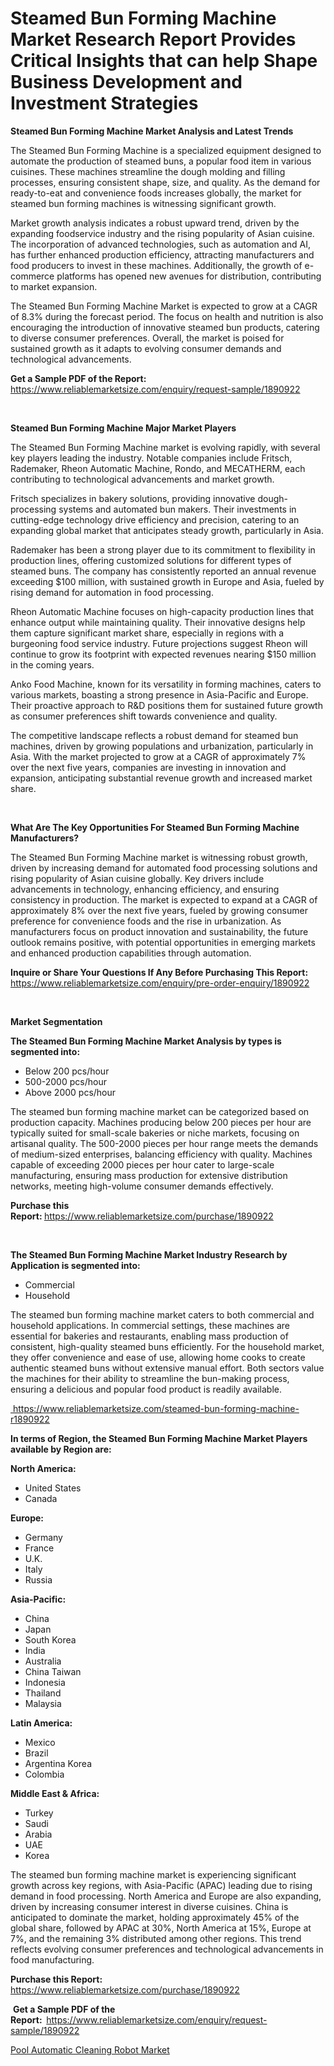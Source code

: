 <p><h1>Steamed Bun Forming Machine Market Research Report Provides Critical Insights that can help Shape Business Development and Investment Strategies</h1></p><p><strong>Steamed Bun Forming Machine Market Analysis and Latest Trends</strong></p>
<p><p>The Steamed Bun Forming Machine is a specialized equipment designed to automate the production of steamed buns, a popular food item in various cuisines. These machines streamline the dough molding and filling processes, ensuring consistent shape, size, and quality. As the demand for ready-to-eat and convenience foods increases globally, the market for steamed bun forming machines is witnessing significant growth.</p><p>Market growth analysis indicates a robust upward trend, driven by the expanding foodservice industry and the rising popularity of Asian cuisine. The incorporation of advanced technologies, such as automation and AI, has further enhanced production efficiency, attracting manufacturers and food producers to invest in these machines. Additionally, the growth of e-commerce platforms has opened new avenues for distribution, contributing to market expansion.</p><p>The Steamed Bun Forming Machine Market is expected to grow at a CAGR of 8.3% during the forecast period. The focus on health and nutrition is also encouraging the introduction of innovative steamed bun products, catering to diverse consumer preferences. Overall, the market is poised for sustained growth as it adapts to evolving consumer demands and technological advancements.</p></p>
<p><strong>Get a Sample PDF of the Report:&nbsp;</strong> <a href="https://www.reliablemarketsize.com/enquiry/request-sample/1890922?utm_campaign=1197&utm_medium=2&utm_source=Github&utm_content=ia&utm_term=01032025&utm_id=steamed-bun-forming-machine">https://www.reliablemarketsize.com/enquiry/request-sample/1890922</a></p>
<p>&nbsp;</p>
<p><strong>Steamed Bun Forming Machine Major Market Players</strong></p>
<p><p>The Steamed Bun Forming Machine market is evolving rapidly, with several key players leading the industry. Notable companies include Fritsch, Rademaker, Rheon Automatic Machine, Rondo, and MECATHERM, each contributing to technological advancements and market growth.</p><p>Fritsch specializes in bakery solutions, providing innovative dough-processing systems and automated bun makers. Their investments in cutting-edge technology drive efficiency and precision, catering to an expanding global market that anticipates steady growth, particularly in Asia.</p><p>Rademaker has been a strong player due to its commitment to flexibility in production lines, offering customized solutions for different types of steamed buns. The company has consistently reported an annual revenue exceeding $100 million, with sustained growth in Europe and Asia, fueled by rising demand for automation in food processing.</p><p>Rheon Automatic Machine focuses on high-capacity production lines that enhance output while maintaining quality. Their innovative designs help them capture significant market share, especially in regions with a burgeoning food service industry. Future projections suggest Rheon will continue to grow its footprint with expected revenues nearing $150 million in the coming years.</p><p>Anko Food Machine, known for its versatility in forming machines, caters to various markets, boasting a strong presence in Asia-Pacific and Europe. Their proactive approach to R&D positions them for sustained future growth as consumer preferences shift towards convenience and quality.</p><p>The competitive landscape reflects a robust demand for steamed bun machines, driven by growing populations and urbanization, particularly in Asia. With the market projected to grow at a CAGR of approximately 7% over the next five years, companies are investing in innovation and expansion, anticipating substantial revenue growth and increased market share.</p></p>
<p>&nbsp;</p>
<p><strong>What Are The Key Opportunities For Steamed Bun Forming Machine Manufacturers?</strong></p>
<p><p>The Steamed Bun Forming Machine market is witnessing robust growth, driven by increasing demand for automated food processing solutions and rising popularity of Asian cuisine globally. Key drivers include advancements in technology, enhancing efficiency, and ensuring consistency in production. The market is expected to expand at a CAGR of approximately 8% over the next five years, fueled by growing consumer preference for convenience foods and the rise in urbanization. As manufacturers focus on product innovation and sustainability, the future outlook remains positive, with potential opportunities in emerging markets and enhanced production capabilities through automation.</p></p>
<p><strong>Inquire or Share Your Questions If Any Before Purchasing This Report:</strong> <a href="https://www.reliablemarketsize.com/enquiry/pre-order-enquiry/1890922?utm_campaign=1197&utm_medium=2&utm_source=Github&utm_content=ia&utm_term=01032025&utm_id=steamed-bun-forming-machine">https://www.reliablemarketsize.com/enquiry/pre-order-enquiry/1890922</a></p>
<p>&nbsp;</p>
<p><strong>Market Segmentation</strong></p>
<p><strong>The Steamed Bun Forming Machine Market Analysis by types is segmented into:</strong></p>
<p><ul><li>Below 200 pcs/hour</li><li>500-2000 pcs/hour</li><li>Above 2000 pcs/hour</li></ul></p>
<p><p>The steamed bun forming machine market can be categorized based on production capacity. Machines producing below 200 pieces per hour are typically suited for small-scale bakeries or niche markets, focusing on artisanal quality. The 500-2000 pieces per hour range meets the demands of medium-sized enterprises, balancing efficiency with quality. Machines capable of exceeding 2000 pieces per hour cater to large-scale manufacturing, ensuring mass production for extensive distribution networks, meeting high-volume consumer demands effectively.</p></p>
<p><strong>Purchase this Report:&nbsp;</strong><a href="https://www.reliablemarketsize.com/purchase/1890922?utm_campaign=1197&utm_medium=2&utm_source=Github&utm_content=ia&utm_term=01032025&utm_id=steamed-bun-forming-machine">https://www.reliablemarketsize.com/purchase/1890922</a></p>
<p>&nbsp;</p>
<p><strong>The Steamed Bun Forming Machine Market Industry Research by Application is segmented into:</strong></p>
<p><ul><li>Commercial</li><li>Household</li></ul></p>
<p><p>The steamed bun forming machine market caters to both commercial and household applications. In commercial settings, these machines are essential for bakeries and restaurants, enabling mass production of consistent, high-quality steamed buns efficiently. For the household market, they offer convenience and ease of use, allowing home cooks to create authentic steamed buns without extensive manual effort. Both sectors value the machines for their ability to streamline the bun-making process, ensuring a delicious and popular food product is readily available.</p></p>
<p><a href="https://www.reliablemarketsize.com/steamed-bun-forming-machine-r1890922?utm_campaign=1197&utm_medium=2&utm_source=Github&utm_content=ia&utm_term=01032025&utm_id=steamed-bun-forming-machine">&nbsp;https://www.reliablemarketsize.com/steamed-bun-forming-machine-r1890922</a></p>
<p><strong>In terms of Region, the Steamed Bun Forming Machine Market Players available by Region are:</strong></p>
<p>
    <p> <strong> North America: </strong>
        <ul>
            <li>United States</li>
            <li>Canada</li>
        </ul>
        </p> 
    <p> <strong> Europe: </strong>
        <ul>
            <li>Germany</li>
            <li>France</li>
            <li>U.K.</li>
            <li>Italy</li>
            <li>Russia</li>
        </ul>
        </p> 
    <p> <strong> Asia-Pacific: </strong>
        <ul>
            <li>China</li>
            <li>Japan</li>
            <li>South Korea</li>
            <li>India</li>
            <li>Australia</li>
            <li>China Taiwan</li>
            <li>Indonesia</li>
            <li>Thailand</li>
            <li>Malaysia</li>
        </ul>
        </p> 
    <p> <strong> Latin America: </strong>
        <ul>
            <li>Mexico</li>
            <li>Brazil</li>
            <li>Argentina Korea</li>
            <li>Colombia</li>
        </ul>
        </p> 
    <p> <strong> Middle East & Africa: </strong>
        <ul>
            <li>Turkey</li>
            <li>Saudi</li>
            <li>Arabia</li>
            <li>UAE</li>
            <li>Korea</li>
        </ul>
    </p>
    </p>
<p><p>The steamed bun forming machine market is experiencing significant growth across key regions, with Asia-Pacific (APAC) leading due to rising demand in food processing. North America and Europe are also expanding, driven by increasing consumer interest in diverse cuisines. China is anticipated to dominate the market, holding approximately 45% of the global share, followed by APAC at 30%, North America at 15%, Europe at 7%, and the remaining 3% distributed among other regions. This trend reflects evolving consumer preferences and technological advancements in food manufacturing.</p></p>
<p><strong>Purchase this Report: </strong><a href="https://www.reliablemarketsize.com/purchase/1890922?utm_campaign=1197&utm_medium=2&utm_source=Github&utm_content=ia&utm_term=01032025&utm_id=steamed-bun-forming-machine">https://www.reliablemarketsize.com/purchase/1890922</a></p>
<p>&nbsp;<strong>Get a Sample PDF of the Report:&nbsp;&nbsp;</strong><a href="https://www.reliablemarketsize.com/enquiry/request-sample/1890922?utm_campaign=1197&utm_medium=2&utm_source=Github&utm_content=ia&utm_term=01032025&utm_id=steamed-bun-forming-machine">https://www.reliablemarketsize.com/enquiry/request-sample/1890922</a></p>
<p><strong></strong></p>
<p><p><a href="https://github.com/prosalinda88/Market-Research-Report-List-7/blob/main/pool-automatic-cleaning-robot-market.md?utm_campaign=1197&utm_medium=2&utm_source=Github&utm_content=ia&utm_term=01032025&utm_id=steamed-bun-forming-machine">Pool Automatic Cleaning Robot Market</a></p></p>